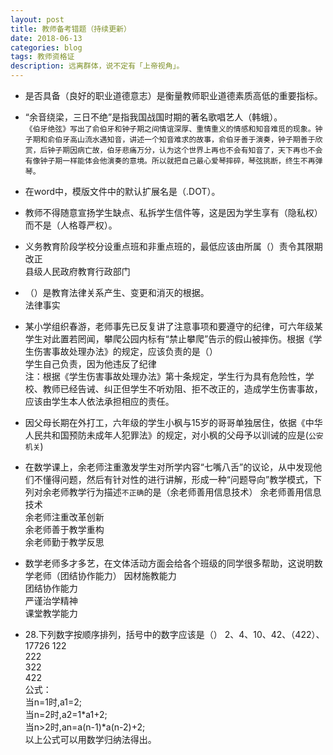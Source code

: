```yaml
---
layout: post
title: 教师备考错题（持续更新）
date: 2018-06-13
categories: blog
tags: 教师资格证
description: 远离群体，说不定有「上帝视角」。
---
```



- 是否具备（良好的职业道德意志）是衡量教师职业道德素质高低的重要指标。

- “余音绕梁，三日不绝”是指我国战国时期的著名歌唱艺人（韩蛾）。<br>
`《伯牙绝弦》写出了俞伯牙和钟子期之间情谊深厚、重情重义的情感和知音难觅的现象。钟子期和俞伯牙高山流水遇知音，讲述一个知音难求的故事，俞伯牙善于演奏，钟子期善于欣赏，后钟子期因病亡故，伯牙悲痛万分，认为这个世界上再也不会有知音了，天下再也不会有像钟子期一样能体会他演奏的意境。所以就把自己最心爱琴摔碎，琴弦挑断，终生不再弹琴。`

- 在word中，模版文件中的默认扩展名是（.DOT）。

- 教师不得随意宣扬学生缺点、私拆学生信件等，这是因为学生享有（隐私权）而不是（人格尊严权）。

- 义务教育阶段学校分设重点班和非重点班的，最低应该由所属（）责令其限期改正<br>
县级人民政府教育行政部门

- （）是教育法律关系产生、变更和消灭的根据。  
法律事实

- 某小学组织春游，老师事先已反复讲了注意事项和要遵守的纪律，可六年级某学生对此置若罔闻，攀爬公园内标有“禁止攀爬”告示的假山被摔伤。根据《学生伤害事故处理办法》的规定，应该负责的是（）<br>
学生自己负责，因为他违反了纪律<br>
注：根据《学生伤害事故处理办法》第十条规定，学生行为具有危险性，学校、教师已经告诫、纠正但学生不听劝阻、拒不改正的，造成学生伤害事故，应该由学生本人依法承担相应的责任。

- 因父母长期在外打工，六年级的学生小枫与15岁的哥哥单独居住，依据《中华人民共和国预防未成年人犯罪法》的规定，对小枫的父母予以训诫的应是(`公安机关`)

- 在数学课上，余老师注重激发学生对所学内容“七嘴八舌”的议论，从中发现他们不懂得问题，然后有针对性的进行讲解，形成一种“问题导向”教学模式，下列对余老师教学行为描述`不正确`的是（余老师善用信息技术）
余老师善用信息技术<br>
余老师注重改革创新<br>
余老师善于教学重构<br>
余老师勤于教学反思<br>

- 数学老师多才多艺，在文体活动方面会给各个班级的同学很多帮助，这说明数学老师（团结协作能力）
因材施教能力<br>
团结协作能力<br>
严谨治学精神<br>
课堂教学能力<br>

- 28.下列数字按顺序排列，括号中的数字应该是（） 2、4、10、42、（422）、17726
122  
222  
322  
422  
公式：  
当n=1时,a1=2;  
当n=2时,a2=1*a1+2;  
当n>2时,an=a(n-1)*a(n-2)+2;  
以上公式可以用数学归纳法得出。  
